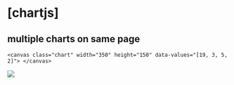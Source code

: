 # [chartjs]

## multiple charts on same page
`
<canvas class="chart" width="350" height="150"
  data-values="[19, 3, 5, 2]">
</canvas>
`
<div>
  <img src="https://user-images.githubusercontent.com/9332983/47846546-97590400-de0b-11e8-93d5-f86c519cb535.PNG">
</div>
